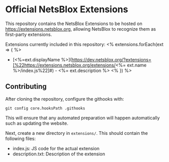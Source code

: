 # Official NetsBlox Extensions

This repository contains the NetsBlox Extensions to be hosted on https://extensions.netsblox.org, allowing NetsBlox to recognize them as first-party extensions.

Extensions currently included in this repository:
 <% extensions.forEach(ext => { %>
 - [<%=ext.displayName %>](https://dev.netsblox.org/?extensions=[%22https://extensions.netsblox.org/extensions/<%= ext.name %>/index.js%22]#) - <%= ext.description %>
 <% }) %>

## Contributing
After cloning the repository, configure the githooks with:
```
git config core.hooksPath .githooks
```
This will ensure that any automated preparation will happen automatically such as updating the website.

Next, create a new directory in `extensions/`. This should contain the following files:
- index.js: JS code for the actual extension
- description.txt: Description of the extension
